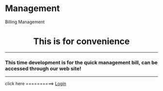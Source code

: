 # Management
Billing Management 

<h1><center> This is for convenience</center></h1>
<hr/>
<h3>This time development is for the quick management bill, can be accessed through our web site!</h3>
<hr/>
click here ==========> <a href="http://shuaizi.mylzs.cn">Login</a>